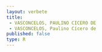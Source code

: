 ```yaml
---
layout: verbete
title:
 - VASCONCELOS, PAULINO CICERO DE
 - VASCONCELOS, Paulino Cícero de
published: false
type: R
---
```


